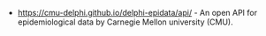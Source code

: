 * https://cmu-delphi.github.io/delphi-epidata/api/ - An open API for
  epidemiological data by Carnegie Mellon university (CMU).
